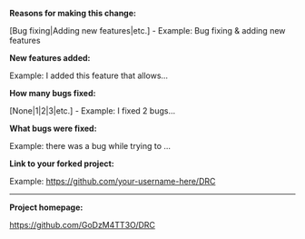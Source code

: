 **Reasons for making this change:**

[Bug fixing|Adding new features|etc.] - Example: Bug fixing & adding new features

**New features added:**

Example: I added this feature that allows...

**How many bugs fixed:**

[None|1|2|3|etc.] - Example: I fixed 2 bugs...

**What bugs were fixed:**

Example: there was a bug while trying to ...

**Link to your forked project:**

Example: https://github.com/your-username-here/DRC

***

**Project homepage:**

https://github.com/GoDzM4TT3O/DRC
